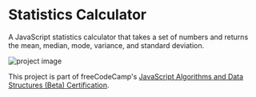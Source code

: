 # Statistics Calculator

<!-- DESCRIPTION-START -->
A JavaScript statistics calculator that takes a set of numbers and returns the mean, median, mode, variance, and standard deviation.
<!-- DESCRIPTION-END -->

![project image](https://res.cloudinary.com/dwguf4w1t/image/upload/v1722353173/Portfolio%20Projects/statistics-calculator-js-full_zrkamr.png)

This project is part of freeCodeCamp's [JavaScript Algorithms and Data Structures (Beta) Certification](https://www.freecodecamp.org/learn/javascript-algorithms-and-data-structures-v8/).

